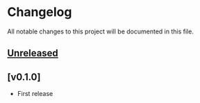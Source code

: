 # Changelog

All notable changes to this project will be documented in this file.

## [Unreleased]


## [v0.1.0]

* First release

[Unreleased]: https://codeberg.org/miurahr/java-swing-extra-locales/compare/v0.1.0...HEAD
